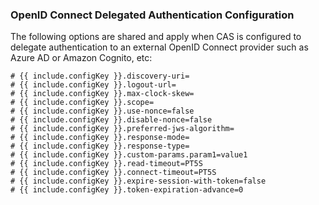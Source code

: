 ### OpenID Connect Delegated Authentication Configuration

The following options are shared and apply when CAS is configured to delegate authentication
to an external OpenID Connect provider such as Azure AD or Amazon Cognito, etc:

```properties
# {{ include.configKey }}.discovery-uri=
# {{ include.configKey }}.logout-url=
# {{ include.configKey }}.max-clock-skew=
# {{ include.configKey }}.scope=
# {{ include.configKey }}.use-nonce=false
# {{ include.configKey }}.disable-nonce=false
# {{ include.configKey }}.preferred-jws-algorithm=
# {{ include.configKey }}.response-mode=
# {{ include.configKey }}.response-type=
# {{ include.configKey }}.custom-params.param1=value1
# {{ include.configKey }}.read-timeout=PT5S
# {{ include.configKey }}.connect-timeout=PT5S
# {{ include.configKey }}.expire-session-with-token=false
# {{ include.configKey }}.token-expiration-advance=0
```
